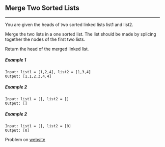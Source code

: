 ## Merge Two Sorted Lists
---

You are given the heads of two sorted linked lists list1 and list2.

Merge the two lists in a one sorted list. The list should be made by splicing together the nodes of the first two lists.

Return the head of the merged linked list.

##### Example 1

```
Input: list1 = [1,2,4], list2 = [1,3,4]
Output: [1,1,2,3,4,4]
```
##### Example 2

```
Input: list1 = [], list2 = []
Output: []
```

##### Example 2

```
Input: list1 = [], list2 = [0]
Output: [0]
```

Problem on [website](https://leetcode.com/problems/merge-two-sorted-lists/) 



